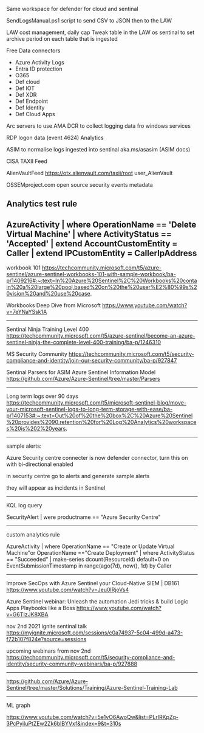Same workspace for defender for cloud and sentinal

SendLogsManual.ps1 script to send CSV to JSON then to the LAW

LAW cost management, daily cap
Tweak table in the LAW os sentinal to set archive period on each table that is ingested


Free Data connectors

- Azure Activity Logs
- Entra ID protection
- O365
- Def cloud
- Def IOT
- Def XDR
- Def Endpoint
- Def Identity
- Def Cloud Apps


Arc servers to use AMA DCR to collect logging data fro windows services

RDP logon data (event 4624) Analytics 

ASIM to normalise logs ingested into sentinal aka.ms/asasim (ASIM docs)

CISA TAXII Feed

AlienVaultFeed
https://otx.alienvault.com/taxii/root
user_AlienVault

OSSEMproject.com
open source security events metadata

Analytics test rule
----
AzureActivity
    | where OperationName == 'Delete Virtual Machine'
    | where ActivityStatus == 'Accepted'
    | extend AccountCustomEntity = Caller
    | extend IPCustomEntity = CallerIpAddress
----







workbook 101
https://techcommunity.microsoft.com/t5/azure-sentinel/azure-sentinel-workbooks-101-with-sample-workbook/ba-p/1409216#:~:text=In%20Azure%20Sentinel%2C%20Workbooks%20contain%20a%20large%20pool,based%20on%20the%20user%E2%80%99s%20vision%20and%20use%20case.

Workbooks Deep Dive from Microsoft
https://www.youtube.com/watch?v=7eYNaYSsk1A

------

Sentinal Ninja Training Level 400
https://techcommunity.microsoft.com/t5/azure-sentinel/become-an-azure-sentinel-ninja-the-complete-level-400-training/ba-p/1246310

MS Security Community
https://techcommunity.microsoft.com/t5/security-compliance-and-identity/join-our-security-community/ba-p/927847


Sentinal Parsers for ASIM  Azure Sentinel Information Model 
https://github.com/Azure/Azure-Sentinel/tree/master/Parsers

------
Long term logs over 90 days
https://techcommunity.microsoft.com/t5/microsoft-sentinel-blog/move-your-microsoft-sentinel-logs-to-long-term-storage-with-ease/ba-p/1407153#:~:text=Out%20of%20the%20box%2C%20Azure%20Sentinel%20provides%2090,retention%20for%20Log%20Analytics%20workspaces%20is%202%20years.

------

sample alerts:

Azure Security centre connecter is now defender connector, turn this on with bi-directional enabled

in security centre go to alerts and generate sample alerts

they will appear as incidents in Sentinel

-----

KQL log query

SecurityAlert
| were productname == "Azure Security Centre"


------
custom analytics rule

AzureActivity
| where OperationName == "Create or Update Virtual Machine"or OperationName
=="Create Deployment"
| where ActivityStatus == "Succeeded"
| make-series dcount(ResourceId) 
default=0 on EventSubmissionTimestamp
in range(ago(7d), now(), 1d) by Caller


------

Improve SecOps with Azure Sentinel your Cloud-Native SIEM | DB161 
https://www.youtube.com/watch?v=Jeu0lRjoVs4

Azure Sentinel webinar: Unleash the automation Jedi tricks & build Logic Apps Playbooks like a Boss
https://www.youtube.com/watch?v=G6TIzJK8XBA

nov 2nd 2021 ignite sentinal talk
https://myignite.microsoft.com/sessions/c0a74937-5c04-499d-a473-f72b107f824e?source=sessions

upcoming webinars from nov 2nd
https://techcommunity.microsoft.com/t5/security-compliance-and-identity/security-community-webinars/ba-p/927888


-------

https://github.com/Azure/Azure-Sentinel/tree/master/Solutions/Training/Azure-Sentinel-Training-Lab


------

ML graph

https://www.youtube.com/watch?v=5e1vO6AwoQw&list=PLrIRKpZq-3PcPyiluPtZEw2Zk6blBYVxf&index=9&t=310s